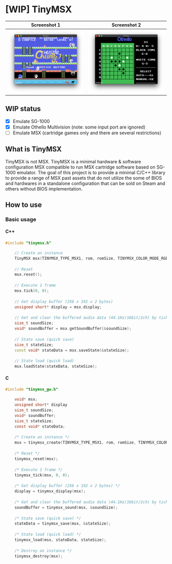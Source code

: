 # [WIP] TinyMSX

|          Screenshot 1           |          Screenshot 2           |
| :-----------------------------: | :-----------------------------: |
| ![1](doc/image/screenshot1.png) | ![3](doc/image/screenshot3.png) |

## WIP status

- [x] Emulate SG-1000
- [x] Emulate Othello Multivision (note: some input port are ignored)
- [ ] Emulate MSX (cartridge games only and there are several restrictions)

## What is TinyMSX

TinyMSX is not MSX.
TinyMSX is a minimal hardware & software configuration MSX compatible to run MSX cartridge software based on SG-1000 emulator.
The goal of this project is to provide a minimal C/C++ library to provide a range of MSX past assets that do not utilize the some of BIOS and hardwares in a standalone configuration that can be sold on Steam and others without BIOS implementation.

## How to use

### Basic usage

#### C++

```c++
#include "tinymsx.h"
```

```c++
    // Create an instance
    TinyMSX msx(TINYMSX_TYPE_MSX1, rom, romSize, TINYMSX_COLOR_MODE_RGB555);

    // Reset
    msx.reset();

    // Execute 1 frame
    msx.tick(0, 0);

    // Get display buffer (256 x 192 x 2 bytes)
    unsigned short* display = msx.display;

    // Get and clear the buffered audio data (44.1Hz/16bit/2ch) by tick execution.
    size_t soundSize;
    void* soundBuffer = msx.getSoundBuffer(&soundSize);

    // State save (quick save)
    size_t stateSize;
    const void* stateData = msx.saveState(&stateSize);

    // State load (quick load)
    msx.loadState(stateData, stateSize);
```

#### C

```c
#include "tinymsx_gw.h"
```

```c
    void* msx;
    unsigned short* display
    size_t soundSize;
    void* soundBuffer;
    size_t stateSize;
    const void* stateData;

    /* Create an instance */
    msx = tinymsx_create(TINYMSX_TYPE_MSX1, rom, romSize, TINYMSX_COLOR_MODE_RGB555);

    /* Reset */
    tinymsx_reset(msx);

    /* Execute 1 frame */
    tinymsx_tick(msx, 0, 0);

    /* Get display buffer (256 x 192 x 2 bytes) */
    display = tinymsx_display(msx);

    /* Get and clear the buffered audio data (44.1Hz/16bit/2ch) by tick execution. */
    soundBuffer = tinymsx_sound(msx, &soundSize);

    /* State save (quick save) */
    stateData = tinymsx_save(msx, &stateSize);

    /* State load (quick load) */
    tinymsx_load(msx, stateData, stateSize);

    /* Destroy an instance */
    tinymsx_destroy(msx);
```
